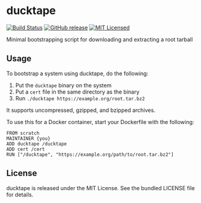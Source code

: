 ducktape
=======

[![Build Status](https://img.shields.io/travis/com/dock0/ducktape.svg)](https://travis-ci.com/dock0/ducktape)
[![GitHub release](https://img.shields.io/github/release/dock0/ducktape.svg)](https://github.com/dock0/ducktape/releases)
[![MIT Licensed](http://img.shields.io/badge/license-MIT-green.svg)](https://tldrlegal.com/license/mit-license)

Minimal bootstrapping script for downloading and extracting a root tarball

## Usage

To bootstrap a system using ducktape, do the following:

1. Put the `ducktape` binary on the system
2. Put a `cert` file in the same directory as the binary
3. Run `./ducktape https://example.org/root.tar.bz2`

It supports uncompressed, gzipped, and bzipped archives.

To use this for a Docker container, start your Dockerfile with the following:

```
FROM scratch
MAINTAINER {you}
ADD ducktape /ducktape
ADD cert /cert
RUN ["/ducktape", "https://example.org/path/to/root.tar.bz2"]
```

## License

ducktape is released under the MIT License. See the bundled LICENSE file for details.
